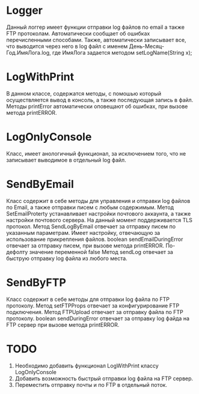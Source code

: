 # Logger
Данный логгер имеет функции отправки log файлов по email а также FTP протоколам. Автоматически сообщает об ошибках перечисленными способами.
Также, автоматически записывает все, что выводится через него в log файл с именем День-Месяц-Год.ИмяЛога.log, где ИмяЛога задается методом
setLogName(String x);
# LogWithPrint
В данном классе, содержатся методы, с помошью который осуществляется вывод в консоль, а также последующая запись в файл. Методы printError
автоматически оповещают об ошибках, при вызове метода printERROR.
# LogOnlyConsole
Класс, имеет анологичный функционал, за исключением того, что не записывает выводимое в отдельный log файл.
# SendByEmail
Класс  содержит в себе методы для управления и отправки log файлов по Email, а также отправки писем с любым содержимым. Метод 
SetEmailProterty устанавливает настройки почтового аккаунта, а также настройки почтового сервера. На данный момент поддерживается
TLS протокол. Метод SendLogByEmail отвечает за отправку писем по указанным параметрам. Имеет настройку, отвечающую за использование 
прикрепления файлов. boolean sendEmailDuringError отвечает за отправку писем, при вызове метода printERROR. По-дефолту значение переменной false
Метод sendLog отвечает за быструю отправку log файла из любого места.
# SendByFTP
Класс содержит в себе методы для отправки log файла по FTP протоколу. Метод setFTPProps отвечает за конфигурирование FTP подключения.
Метод FTPUpload отвечает за отправку файла по FTP протоколу. boolean sendDuringError отвечает за отправку log файда на FTP сервер при вызове 
метода printERROR.
# TODO
1. Необходимо добавить функционал LogWithPrint классу LogOnlyConsole
2. Добавить возможность быстрый отправки log файла на FTP сервер.
3. Переместить отправку почты и по FTP в отдельный поток.

